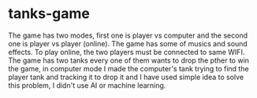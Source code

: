# tanks-game

The game has two modes, first one is player vs computer and the second one is player vs player (online).
The game has some of musics and sound effects. To play online, the two players must be connected to same WIFI.
The game has two tanks every one of them wants to drop the pther to win the game, in computer mode I made the computer's tank trying to find the player tank and tracking it to drop it and I have used simple idea to solve this problem, I didn't use AI or machine learning.
